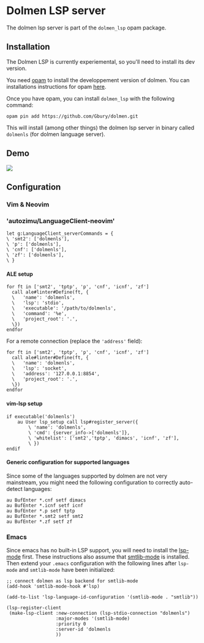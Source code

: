 
# Dolmen LSP server

The dolmen lsp server is part of the `dolmen_lsp` opam package.

## Installation

The Dolmen LSP is currently experiemental, so you'll need to install its dev version.

You need [opam](https://opam.ocaml.org/) to install the developpement version of dolmen.
You can installations instructions for opam [here](https://opam.ocaml.org/doc/Install.html).

Once you have opam, you can install `dolmen_lsp` with the following command:

    opam pin add https://github.com/Gbury/dolmen.git

This will install (among other things) the dolmen lsp server in binary called
`dolmenls` (for dolmen language server).

## Demo

<a href="https://asciinema.org/a/MoaXpOZJnrJDyrB5gZneuWZxd" target="_blank"><img src="https://asciinema.org/a/MoaXpOZJnrJDyrB5gZneuWZxd.svg" /></a>

## Configuration

### Vim & Neovim

### 'autozimu/LanguageClient-neovim'

```vim
let g:LanguageClient_serverCommands = {
\ 'smt2': ['dolmenls'],
\ 'p': ['dolmenls'],
\ 'cnf': ['dolmenls'],
\ 'zf': ['dolmenls'],
\ }
```

#### ALE setup

```vim
for ft in ['smt2', 'tptp', 'p', 'cnf', 'icnf', 'zf']
  call ale#linter#Define(ft, {
  \   'name': 'dolmenls',
  \   'lsp': 'stdio',
  \   'executable': '/path/to/dolmenls',
  \   'command': '%e',
  \   'project_root': '.',
  \})
endfor
```

For a remote connection (replace the `'address'` field):

```vim
for ft in ['smt2', 'tptp', 'p', 'cnf', 'icnf', 'zf']
  call ale#linter#Define(ft, {
  \   'name': 'dolmenls',
  \   'lsp': 'socket',
  \   'address': '127.0.0.1:8854',
  \   'project_root': '.',
  \})
endfor
```

#### vim-lsp setup

```vim
if executable('dolmenls')
    au User lsp_setup call lsp#register_server({
        \ 'name': 'dolmenls',
        \ 'cmd': {server_info->['dolmenls']},
        \ 'whitelist': ['smt2','tptp', 'dimacs', 'icnf', 'zf'],
        \ })
endif
```

#### Generic configuration for supported languages

Since some of the languages supported by dolmen are not very mainstream,
you might need the following configuration to correctly auto-detect languages:

```vim
au BufEnter *.cnf setf dimacs
au BufEnter *.icnf setf icnf
au BufEnter *.p setf tptp
au BufEnter *.smt2 setf smt2
au BufEnter *.zf setf zf
```

### Emacs

Since emacs has no built-in LSP support, you will need to install
the [lsp-mode](https://github.com/emacs-lsp/lsp-mode) first. These instructions also
assume that [smtlib-mode](https://github.com/mebsout/smtlib-mode) is installed. Then extend your
`.emacs` configuration with the following lines after `lsp-mode` and `smtlib-mode` have been initialized:

```
;; connect dolmen as lsp backend for smtlib-mode
(add-hook 'smtlib-mode-hook #'lsp)

(add-to-list 'lsp-language-id-configuration '(smtlib-mode . "smtlib"))

(lsp-register-client
 (make-lsp-client :new-connection (lsp-stdio-connection "dolmenls")
                  :major-modes '(smtlib-mode)
                  :priority 0
                  :server-id 'dolmenls
                  ))
```

